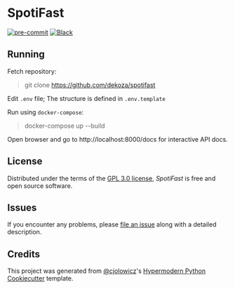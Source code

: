 # SpotiFast

[![pre-commit](https://img.shields.io/badge/pre--commit-enabled-brightgreen?logo=pre-commit&logoColor=white)][pre-commit]
[![Black](https://img.shields.io/badge/code%20style-black-000000.svg)][black]

[pre-commit]: https://github.com/pre-commit/pre-commit
[black]: https://github.com/psf/black

## Running

Fetch repository:

> git clone https://github.com/dekoza/spotifast

Edit `.env` file; The structure is defined in `.env.template`

Run using `docker-compose`:

> docker-compose up --build

Open browser and go to http://localhost:8000/docs for interactive API docs.


## License

Distributed under the terms of the [GPL 3.0 license][license],
_SpotiFast_ is free and open source software.

## Issues

If you encounter any problems,
please [file an issue] along with a detailed description.

## Credits

This project was generated from [@cjolowicz]'s [Hypermodern Python Cookiecutter] template.

[@cjolowicz]: https://github.com/cjolowicz
[pypi]: https://pypi.org/
[hypermodern python cookiecutter]: https://github.com/cjolowicz/cookiecutter-hypermodern-python
[file an issue]: https://github.com/dekoza/coding_challenge/issues
[pip]: https://pip.pypa.io/

<!-- github-only -->

[license]: https://github.com/dekoza/coding_challenge/blob/main/LICENSE
[contributor guide]: https://github.com/dekoza/coding_challenge/blob/main/CONTRIBUTING.md
[command-line reference]: https://coding_challenge.readthedocs.io/en/latest/usage.html
